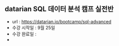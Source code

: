 ## datarian SQL 데이터 분석 캠프 실전반
- url : https://datarian.io/bootcamp/sql-advanced
- 수강 시작일 : 9월 25일
- 수강 완료일 :
- 
